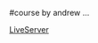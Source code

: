#course by andrew ...

<a href="https://react-course-2-expensify-br123.herokuapp.com" >LiveServer </a>
